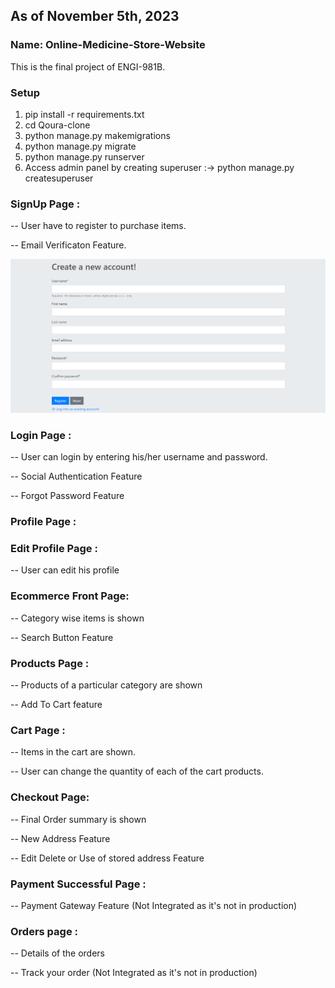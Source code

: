 ## As of November 5th, 2023

### Name: Online-Medicine-Store-Website
This is the final project of ENGI-981B.

### Setup
1. pip install -r requirements.txt
2. cd Qoura-clone
3. python manage.py makemigrations
4. python manage.py migrate
5. python manage.py runserver
6. Access admin panel by creating superuser :->  python manage.py createsuperuser

### SignUp Page :
<p>-- User have to register to purchase items.</p>
<p>-- Email Verificaton Feature.</p>
<img src="/image_readme/register.png">

### Login Page :
<p>-- User can login by entering his/her username and password.</p>
<p>-- Social Authentication Feature</p>
<p>-- Forgot Password Feature </p>
<!-- <img src="/image_readme/login.png"> -->

### Profile Page :
<!-- <img src="/image_readme/profile.png"> -->

### Edit Profile Page :
<p>-- User can edit his profile</p>
<!-- <img src="/image_readme/edit profile.png"> -->

### Ecommerce Front Page:
<p>-- Category wise items is shown</p>
<p>-- Search Button Feature</p>
<!-- <img src="/image_readme/store.png"> -->

### Products Page :
<p>-- Products of a particular category are shown</p>
<p>-- Add To Cart feature</p>
<!-- <img src="/image_readme/items.png"> -->

### Cart Page :
<p>-- Items in the cart are shown.</p>
<p>-- User can change the quantity of each of the cart products.</p>
<!-- <img src="/image_readme/cart.png"> -->

### Checkout Page:
<p>-- Final Order summary is shown</p>
<p>-- New Address Feature</p>
<p>-- Edit Delete or Use of stored address Feature</p>
<!-- <img src="/image_readme/checkout.png"> -->
<!-- <img src="/image_readme/address.png"> -->

### Payment Successful Page :
<p>-- Payment Gateway Feature (Not Integrated as it's not in production)</p>
<!-- <img src="/image_readme/payment.png"> -->

### Orders page :
<p>-- Details of the orders</p>
<p>-- Track your order (Not Integrated as it's not in production)</p>
<!-- <img src="/image_readme/orders.png"> -->
